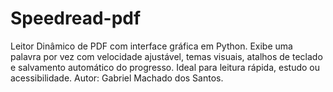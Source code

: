 # Speedread-pdf
Leitor Dinâmico de PDF com interface gráfica em Python. Exibe uma palavra por vez com velocidade ajustável, temas visuais, atalhos de teclado e salvamento automático do progresso. Ideal para leitura rápida, estudo ou acessibilidade. Autor: Gabriel Machado dos Santos.
